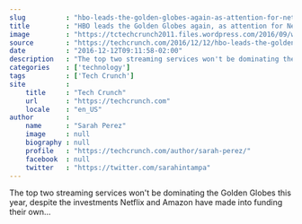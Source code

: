 ```yaml
---
slug          : "hbo-leads-the-golden-globes-again-as-attention-for-netflix-and-amazon-cools"
title         : "HBO leads the Golden Globes again, as attention for Netflix and Amazon cools"
image         : "https://tctechcrunch2011.files.wordpress.com/2016/09/westworld.jpg?w=764&h=400&crop=1"
source        : "https://techcrunch.com/2016/12/12/hbo-leads-the-golden-globes-again-as-attention-for-netflix-and-amazon-cools/"
date          : "2016-12-12T09:11:58-02:00"
description   : "The top two streaming services won't be dominating the Golden Globes this year, despite the investments Netflix and Amazon have made into funding their own..."
categories    : ['technology']
tags          : ['Tech Crunch']
site          :
    title     : "Tech Crunch"
    url       : "https://techcrunch.com"
    locale    : "en_US"
author        :
    name      : "Sarah Perez"
    image     : null
    biography : null
    profile   : "https://techcrunch.com/author/sarah-perez/"
    facebook  : null
    twitter   : "https://twitter.com/sarahintampa"
---
```


The top two streaming services won't be dominating the Golden Globes this year, despite the investments Netflix and Amazon have made into funding their own...
